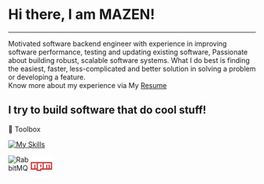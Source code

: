 # Hi there, I am MAZEN!
---
Motivated software backend engineer with experience in improving software performance, testing and updating existing software, Passionate about building robust, scalable software systems.
What I do best is finding the easiest, faster, less-complicated and better solution in solving a problem or developing a feature.  
Know more about my experience via My [Resume](https://drive.google.com/file/d/1MZa3p45lz0E8G9e2CPSk1XKlgmYJNuh9/view?usp=sharing)

I try to build software that do cool stuff!
----------
🧰 Toolbox  

[![My Skills](https://skillicons.dev/icons?i=py,nodejs,js,django,flask,fastapi,express,postgres,mongodb,docker,redis,git,heroku,aws,&perline=15)](https://skillicons.dev)

<img align="left" alt="RabbitMQ" width="45px" src="https://www.vectorlogo.zone/logos/rabbitmq/rabbitmq-icon.svg" />
<img align="left" alt="RabbitMQ" width="45px" src="https://github.com/devicons/devicon/blob/master/icons/npm/npm-original-wordmark.svg" />

